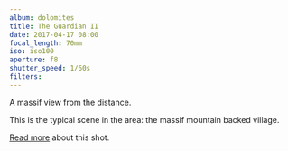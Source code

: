 ```yaml
---
album: dolomites
title: The Guardian II
date: 2017-04-17 08:00
focal_length: 70mm
iso: iso100
aperture: f8
shutter_speed: 1/60s
filters:
---
```


A massif view from the distance.

This is the typical scene in the area: the massif mountain backed village.

[Read more](<{% link shutterbug/blog/_posts/2017-06-21-dolomites-photography-sunrise-langkofel.md %}>) about this shot.
